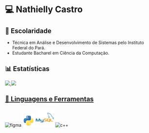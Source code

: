 
# 💻 Nathielly Castro 
## 📖 Escolaridade
* Técnica em Análise e Desenvolvimento de Sistemas pelo Instituto Federal do Pará. 
* Estudante Bacharel em Ciência da Computação.

## 📊 Estatísticas 
<div>
<a href="https://github.com/nathil">
<img loading="lazy" height="180em" src="https://github-readme-stats.vercel.app/api/top-langs/?username=nathil&layout=compact&langs_count=7&"/>
<img loading="lazy" height="180em" src="https://github-readme-stats.vercel.app/api?username=nathil&show_icons=true&theme=dracula&include_all_commits=true&count_private=true"/>
</div>

## 🔧 Linguagens e Ferramentas
<p align="left"> <a target="_blank"> <img src="https://www.vectorlogo.zone/logos/figma/figma-icon.svg" alt="figma" width="40" height="40"/> </a> <a target="_blank"> <img src="https://github.com/devicons/devicon/blob/master/icons/python/python-original.svg" alt="python" width="40" height="40"/> </a> <a target="_blank"> <img src="https://github.com/devicons/devicon/blob/master/icons/mysql/mysql-original-wordmark.svg" alt="mysql" width="60" height="60"/> </a> <a target="_blank"> <img src="https://img.icons8.com/?size=512&id=40669&format=png" alt="c++" width="40" height="40"/> </a> </p>

